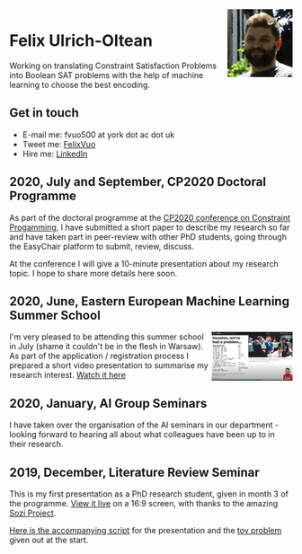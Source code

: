 <img width="116" height="121" src="fvuo-face.png" alt="Photo of my face" align="right" />

# Felix Ulrich-Oltean
Working on translating Constraint Satisfaction Problems into Boolean
SAT problems with the help of machine learning to choose the best
encoding.


## Get in touch
* E-mail me: fvuo500 at york dot ac dot uk
* Tweet me: [FelixVuo](https://twitter.com/FelixVuo)
* Hire me: [LinkedIn](https://www.linkedin.com/in/felix-ulrich-oltean/)


## 2020, July and September, CP2020 Doctoral Programme
As part of the doctoral programme at the [CP2020 conference on
Constraint Progamming](https://cp2020.a4cp.org/), I have submitted a
short paper to describe my research so far and have taken part in
peer-review with other PhD students, going through the EasyChair
platform to submit, review, discuss.

At the conference I will give a 10-minute presentation about my
research topic.  I hope to share more details here soon.


## 2020, June, Eastern European Machine Learning Summer School
<a href="https://youtu.be/SyihWz34KEw"><img width="144" height="87"
src="eeml2020-youtube-thumb.png"
alt="Thumbnail photo from the presentation video" align="right" /></a>
I'm very pleased to be attending this summer school in July (shame it
couldn't be in the flesh in Warsaw).  As part of the application /
registration process I prepared a short video presentation to
summarise my research interest.  [Watch it
here](https://youtu.be/SyihWz34KEw)


## 2020, January, AI Group Seminars
I have taken over the organisation of the AI seminars in our
department - looking forward to hearing all about what colleagues have
been up to in their research.

## 2019, December, Literature Review Seminar
This is my first presentation as a PhD research student, given in
month 3 of the programme.  [View it
live](litreview/lrseminar.sozi.html) on a 16:9 screen, with thanks to
the amazing [Sozi Project](https://sozi.baierouge.fr/).

[Here is the accompanying script](litreview/script.pdf) for the
presentation and the [toy problem](litreview/treeproblemprintout.pdf)
given out at the start.
